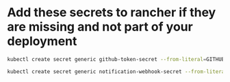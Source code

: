 
# Add these secrets to rancher if they are missing and not part of your deployment
```bash
kubectl create secret generic github-token-secret --from-literal=GITHUB_TOKEN=githubtoken -n media-stack

kubectl create secret generic notification-webhook-secret --from-literal=NOTIFICATION_WEBHOOK=webhookaddress -n media-stack
```